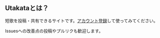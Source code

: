 ## Utakataとは？

短歌を投稿・共有できるサイトです。[アカウント登録](https://utakatanka.jp/users/sign_up)して使ってみてください。

Issuesへの改善点の投稿やプルリクも歓迎します。
